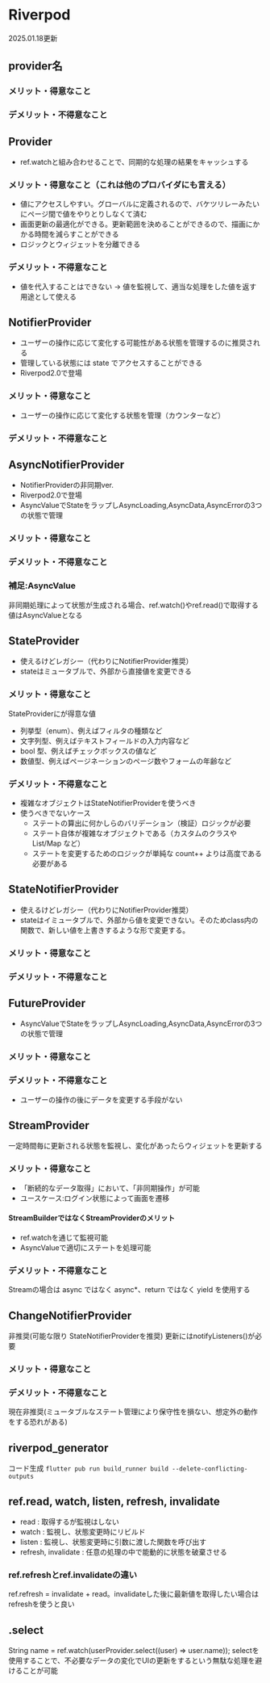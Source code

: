 # Riverpod
2025.01.18更新

## provider名
### メリット・得意なこと
### デメリット・不得意なこと

## Provider
- ref.watchと組み合わせることで、同期的な処理の結果をキャッシュする
### メリット・得意なこと（これは他のプロバイダにも言える）
- 値にアクセスしやすい。グローバルに定義されるので、バケツリレーみたいにページ間で値をやりとりしなくて済む
- 画面更新の最適化ができる。更新範囲を決めることができるので、描画にかかる時間を減らすことができる
- ロジックとウィジェットを分離できる
### デメリット・不得意なこと
- 値を代入することはできない → 値を監視して、適当な処理をした値を返す用途として使える

## NotifierProvider
- ユーザーの操作に応じて変化する可能性がある状態を管理するのに推奨される
- 管理している状態には state でアクセスすることができる
- Riverpod2.0で登場
### メリット・得意なこと
- ユーザーの操作に応じて変化する状態を管理（カウンターなど）
### デメリット・不得意なこと

## AsyncNotifierProvider
- NotifierProviderの非同期ver.
- Riverpod2.0で登場
- AsyncValueでStateをラップしAsyncLoading,AsyncData,AsyncErrorの3つの状態で管理
### メリット・得意なこと
### デメリット・不得意なこと

### 補足:AsyncValue
非同期処理によって状態が生成される場合、ref.watch()やref.read()で取得する値はAsyncValue<T>となる

## StateProvider
- 使えるけどレガシー（代わりにNotifierProvider推奨）
- stateはミュータブルで、外部から直接値を変更できる
### メリット・得意なこと
StateProviderにが得意な値
- 列挙型（enum）、例えばフィルタの種類など
- 文字列型、例えばテキストフィールドの入力内容など
- bool 型、例えばチェックボックスの値など
- 数値型、例えばページネーションのページ数やフォームの年齢など
### デメリット・不得意なこと
- 複雑なオブジェクトはStateNotifierProviderを使うべき
- 使うべきでないケース
    - ステートの算出に何かしらのバリデーション（検証）ロジックが必要
    - ステート自体が複雑なオブジェクトである（カスタムのクラスや List/Map など）
    - ステートを変更するためのロジックが単純な count++ よりは高度である必要がある

## StateNotifierProvider
- 使えるけどレガシー（代わりにNotifierProvider推奨）
- stateはイミュータブルで、外部から値を変更できない。そのためclass内の関数で、新しい値を上書きするような形で変更する。
### メリット・得意なこと
### デメリット・不得意なこと

## FutureProvider
- AsyncValueでStateをラップしAsyncLoading,AsyncData,AsyncErrorの3つの状態で管理
### メリット・得意なこと
### デメリット・不得意なこと
- ユーザーの操作の後にデータを変更する手段がない

## StreamProvider
一定時間毎に更新される状態を監視し、変化があったらウィジェットを更新する
### メリット・得意なこと
- 「断続的なデータ取得」において、「非同期操作」が可能
- ユースケース:ログイン状態によって画面を遷移
#### StreamBuilderではなくStreamProviderのメリット
- ref.watchを通じて監視可能
- AsyncValueで適切にステートを処理可能
### デメリット・不得意なこと

Streamの場合は async ではなく async*、return ではなく yield を使用する

## ChangeNotifierProvider
非推奨(可能な限り StateNotifierProviderを推奨)
更新にはnotifyListeners()が必要
### メリット・得意なこと
### デメリット・不得意なこと
現在非推奨(ミュータブルなステート管理により保守性を損ない、想定外の動作をする恐れがある)

## riverpod_generator
コード生成
`flutter pub run build_runner build --delete-conflicting-outputs`

## ref.read, watch, listen, refresh, invalidate
- read : 取得するが監視はしない
- watch : 監視し、状態変更時にリビルド
- listen : 監視し、状態変更時に引数に渡した関数を呼び出す
- refresh, invalidate : 任意の処理の中で能動的に状態を破棄させる
### ref.refreshとref.invalidateの違い
ref.refresh = invalidate + read。invalidateした後に最新値を取得したい場合はrefreshを使うと良い

## .select
String name = ref.watch(userProvider.select((user) => user.name));
selectを使用することで、不必要なデータの変化でUIの更新をするという無駄な処理を避けることが可能
